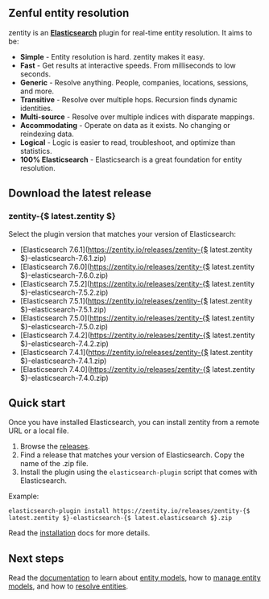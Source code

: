 ## <a name="overview">Zenful entity resolution</a>

zentity is an **[Elasticsearch](https://www.elastic.co/products/elasticsearch)** plugin for real-time entity
resolution. It aims to be:

- **Simple** - Entity resolution is hard. zentity makes it easy.
- **Fast** - Get results at interactive speeds. From milliseconds to low seconds.
- **Generic** - Resolve anything. People, companies, locations, sessions, and more.
- **Transitive** - Resolve over multiple hops. Recursion finds dynamic identities.
- **Multi-source** - Resolve over multiple indices with disparate mappings.
- **Accommodating** - Operate on data as it exists. No changing or reindexing data.
- **Logical** - Logic is easier to read, troubleshoot, and optimize than statistics.
- **100% Elasticsearch** - Elasticsearch is a great foundation for entity resolution.


## <a name="latest-release">Download the latest release</a>


### zentity-{$ latest.zentity $}

Select the plugin version that matches your version of Elasticsearch:

- [Elasticsearch 7.6.1](https://zentity.io/releases/zentity-{$ latest.zentity $}-elasticsearch-7.6.1.zip)
- [Elasticsearch 7.6.0](https://zentity.io/releases/zentity-{$ latest.zentity $}-elasticsearch-7.6.0.zip)
- [Elasticsearch 7.5.2](https://zentity.io/releases/zentity-{$ latest.zentity $}-elasticsearch-7.5.2.zip)
- [Elasticsearch 7.5.1](https://zentity.io/releases/zentity-{$ latest.zentity $}-elasticsearch-7.5.1.zip)
- [Elasticsearch 7.5.0](https://zentity.io/releases/zentity-{$ latest.zentity $}-elasticsearch-7.5.0.zip)
- [Elasticsearch 7.4.2](https://zentity.io/releases/zentity-{$ latest.zentity $}-elasticsearch-7.4.2.zip)
- [Elasticsearch 7.4.1](https://zentity.io/releases/zentity-{$ latest.zentity $}-elasticsearch-7.4.1.zip)
- [Elasticsearch 7.4.0](https://zentity.io/releases/zentity-{$ latest.zentity $}-elasticsearch-7.4.0.zip)


## <a name="quick-start">Quick start</a>

Once you have installed Elasticsearch, you can install zentity from a remote URL or a local file.

1. Browse the [releases](/releases).
2. Find a release that matches your version of Elasticsearch. Copy the name of the .zip file.
3. Install the plugin using the `elasticsearch-plugin` script that comes with Elasticsearch.

Example:

`elasticsearch-plugin install https://zentity.io/releases/zentity-{$ latest.zentity $}-elasticsearch-{$ latest.elasticsearch $}.zip`

Read the [installation](/docs/installation) docs for more details.

## <a name="next-steps">Next steps</a>

Read the [documentation](/docs) to learn about [entity models](/docs/entity-models),
how to [manage entity models](/docs/rest-apis/models-api), and how to [resolve entities](/docs/rest-apis/resolution-api).
